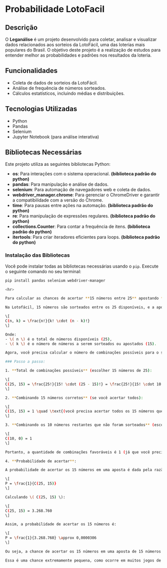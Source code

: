 # Probabilidade LotoFacil

## Descrição
O **Leganálise** é um projeto desenvolvido para coletar, analisar e visualizar dados relacionados aos sorteios da LotoFácil, uma das loterias mais populares do Brasil. O objetivo deste projeto é a realização de estudos para entender melhor as probabilidades e padrões nos resultados da loteria.

## Funcionalidades
- Coleta de dados de sorteios da LotoFácil.
- Análise de frequência de números sorteados.
- Cálculos estatísticos, incluindo médias e distribuições.

## Tecnologias Utilizadas
- Python
- Pandas
- Selenium
- Jupyter Notebook (para análise interativa)

## Bibliotecas Necessárias

Este projeto utiliza as seguintes bibliotecas Python:

- **os**: Para interações com o sistema operacional. **(biblioteca padrão do python)**
- **pandas**: Para manipulação e análise de dados.
- **selenium**: Para automação de navegadores web e coleta de dados.
- **webdriver_manager.chrome**: Para gerenciar o ChromeDriver e garantir a compatibilidade com a versão do Chrome.
- **time**: Para pausas entre ações na automação. **(biblioteca padrão do python)**
- **re**: Para manipulação de expressões regulares. **(biblioteca padrão do python)**
- **collections.Counter**: Para contar a frequência de itens. **(biblioteca padrão do python)**
- **itertools**: Para criar iteradores eficientes para loops. **(biblioteca padrão do python)**

### Instalação das Bibliotecas

Você pode instalar todas as bibliotecas necessárias usando o `pip`. Execute o seguinte comando no seu terminal:

```bash
pip install pandas selenium webdriver-manager

<hr>

Para calcular as chances de acertar **15 números entre 25** apostando **15 números** na Lotofácil, você pode usar o conceito de **combinação**.

Na Lotofácil, 15 números são sorteados entre os 25 disponíveis, e a aposta também consiste em 15 números. A fórmula para calcular as combinações possíveis é:

\[
C(n, k) = \frac{n!}{k! \cdot (n - k)!}
\]

Onde:
- \( n \) é o total de números disponíveis (25),
- \( k \) é o número de números a serem sorteados ou apostados (15).

Agora, você precisa calcular o número de combinações possíveis para o sorteio e também para as combinações favoráveis.

### Passo a passo:

1. **Total de combinações possíveis** (escolher 15 números de 25):

\[
C(25, 15) = \frac{25!}{15! \cdot (25 - 15)!} = \frac{25!}{15! \cdot 10!}
\]

2. **Combinando 15 números corretos** (se você acertar todos):

\[
C(15, 15) = 1 \quad \text{(você precisa acertar todos os 15 números que escolheu)}
\]

3. **Combinando os 10 números restantes que não foram sorteados** (escolher 0 dos 10 que faltam):

\[
C(10, 0) = 1
\]

Portanto, a quantidade de combinações favoráveis é 1 (já que você precisa acertar todos os 15 números e não pode errar nenhum dos 10 restantes).

4. **Probabilidade de acertar**:

A probabilidade de acertar os 15 números em uma aposta é dada pela razão entre as combinações favoráveis e o total de combinações possíveis:

\[
P = \frac{1}{C(25, 15)}
\]

Calculando \( C(25, 15) \):

\[
C(25, 15) = 3.268.760
\]

Assim, a probabilidade de acertar os 15 números é:

\[
P = \frac{1}{3.268.760} \approx 0,0000306
\]

Ou seja, a chance de acertar os 15 números em uma aposta de 15 números na Lotofácil é de **1 em 3.268.760**, aproximadamente 0,00003%, ou 0,0000306 de probabilidade.

Essa é uma chance extremamente pequena, como ocorre em muitos jogos de loteria.